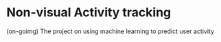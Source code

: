 # Non-visual Activity tracking
(on-goimg) The project on using machine learning to predict user activity 
